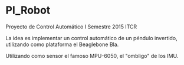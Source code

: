# PI_Robot
Proyecto de Control Automático I Semestre 2015 ITCR

La idea es implementar un control automático de un péndulo invertido, utilizando como plataforma el Beaglebone Bla.

Utilizando como sensor el famoso MPU-6050, el "ombligo" de los IMU.
